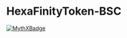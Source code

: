 # HexaFinityToken-BSC

[![MythXBadge](https://badgen.net/https/api.mythx.io/v1/projects/dc75cd1c-38ed-4064-85d6-8737936adb8a/badge/data?cache=300&icon=https://raw.githubusercontent.com/ConsenSys/mythx-github-badge/main/logo_white.svg)](https://docs.mythx.io/dashboard/github-badges)
